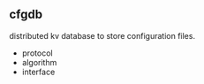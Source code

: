 ## cfgdb

distributed kv database to store configuration files.


- protocol
- algorithm
- interface